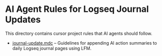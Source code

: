 # AI Agent Rules for Logseq Journal Updates

This directory contains cursor project rules that AI agents should follow.

- [journal-update.mdc](mdc:.cursor/rules/journal-update.mdc) – Guidelines for appending AI action summaries to daily Logseq journal pages using LFM.